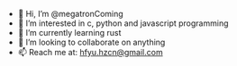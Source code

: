 - 👋 Hi, I’m @megatronComing
- 👀 I’m interested in c, python and javascript programming
- 🌱 I’m currently learning rust
- 💞️ I’m looking to collaborate on anything
- 📫 Reach me at: hfyu.hzcn@gmail.com

<!---
megatronComing/megatronComing is a ✨ special ✨ repository because its `README.md` (this file) appears on your GitHub profile.
You can click the Preview link to take a look at your changes.
--->
